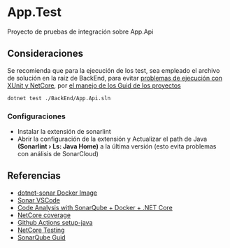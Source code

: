 # App.Test

Proyecto de pruebas de integración sobre App.Api

## Consideraciones

Se recomienda que para la ejecución de los test, sea empleado el archivo de solución en la raíz de BackEnd, para evitar [problemas de ejecución con XUnit y NetCore](https://github.com/microsoft/vstest/issues/1129), por [el manejo de los Guid de los proyectos](https://mohitgoyal.co/2018/09/08/sonarqube-fails-to-analyze-dotnet-core-code-with-error-duplicate-projectguid-00000000-0000-0000-0000-000000000000/)

```bash
dotnet test ./BackEnd/App.Api.sln
```

### Configuraciones

* Instalar la extensión de sonarlint
* Abrir la configuración de la extensión y Actualizar el path de Java **(Sonarlint › Ls: Java Home)** a la última versión (esto evita problemas con análisis de SonarCloud)

## Referencias

* [dotnet-sonar Docker Image](https://github.com/nosinovacao/dotnet-sonar)
* [Sonar VSCode](https://elguerre.com/2019/01/12/code-analysis-and-code-coverage-using-netcore-vs-code-publishing-to-sonarqube-sonarcloud-io/)
* [Code Analysis with SonarQube + Docker + .NET Core](https://medium.com/@thiagoloureiro/code-analysis-with-sonarqube-docker-net-core-aee521ee8931)
* [NetCore coverage](https://dev.to/equiman/net-core-unit-test-and-code-coverage-with-visual-studio-code-37bp)
* [Github Actions setup-java](https://github.com/actions/setup-java)
* [NetCore Testing](https://docs.microsoft.com/en-us/dotnet/core/testing/unit-testing-with-dotnet-test)
* [SonarQube Guid](https://github.com/ikemtz/NRSRx/blob/master/tools/sonarqube-create-project-guids.ps1)
